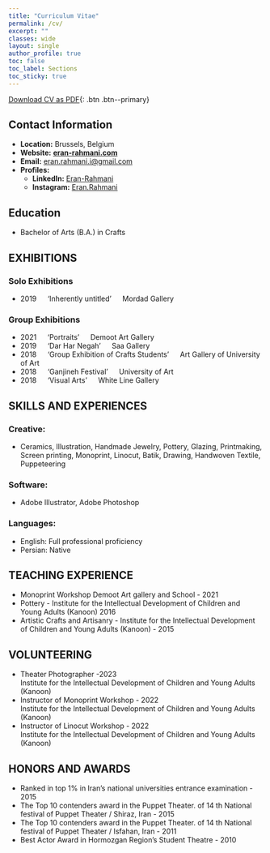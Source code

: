 ```yaml
---
title: "Curriculum Vitae"
permalink: /cv/
excerpt: ""
classes: wide
layout: single
author_profile: true
toc: false
toc_label: Sections
toc_sticky: true
---
```

[Download CV as PDF](/assets/pdf/eran-rahmani-cv.pdf){: .btn .btn--primary}
## Contact Information

- **Location:** Brussels, Belgium
- **Website:** [**eran-rahmani.com**](https://eran-rahmani.com/)
- **Email:** [eran.rahmani.i@gmail.com](mailto:eran-rahmani@gmail.com)
- **Profiles:**
  - **LinkedIn:** [Eran-Rahmani](https://inkedin.com/in/eran-rahmani)
  - **Instagram:** [Eran.Rahmani](https://instagram.com/eran.rahmani)

## Education

- Bachelor of Arts (B.A.) in Crafts

## EXHIBITIONS
### Solo Exhibitions
- 2019 &emsp; ‘Inherently untitled’ &emsp; Mordad Gallery

### Group Exhibitions
- 2021 &emsp; ‘Portraits’ &emsp; Demoot Art Gallery
- 2019 &emsp; ‘Dar Har Negah’ &emsp; Saa Gallery
- 2018 &emsp; ‘Group Exhibition of Crafts Students’ &emsp; Art Gallery of University of Art
- 2018 &emsp; ‘Ganjineh Festival’ &emsp; University of Art
- 2018 &emsp; ‘Visual Arts’ &emsp; White Line Gallery

## SKILLS AND EXPERIENCES
### Creative:
- Ceramics, Illustration, Handmade Jewelry, Pottery, Glazing, Printmaking, Screen
printing, Monoprint, Linocut, Batik, Drawing, Handwoven Textile, Puppeteering

### Software:
- Adobe Illustrator, Adobe Photoshop

### Languages:
- English: Full professional proficiency
- Persian: Native

## TEACHING EXPERIENCE
 - Monoprint Workshop Demoot Art gallery and School - 2021
 - Pottery - Institute for the Intellectual Development of Children and Young Adults (Kanoon) 2016
 - Artistic Crafts and Artisanry - Institute for the Intellectual Development of Children and Young Adults (Kanoon) - 2015

## VOLUNTEERING
- Theater Photographer -2023  
Institute for the Intellectual Development of Children and Young Adults (Kanoon)
- Instructor of Monoprint Workshop - 2022  
Institute for the Intellectual Development of Children and Young Adults (Kanoon)
- Instructor of Linocut Workshop - 2022  
Institute for the Intellectual Development of Children and Young Adults (Kanoon)

## HONORS AND AWARDS
- Ranked in top 1% in Iran’s national universities entrance examination - 2015
- The Top 10 contenders award in the Puppet Theater. of 14 th National festival of
Puppet Theater / Shiraz, Iran - 2015
- The Top 10 contenders award in the Puppet Theater. of 14 th National festival of
Puppet Theater / Isfahan, Iran - 2011
- Best Actor Award in Hormozgan Region’s Student Theatre - 2010
 
